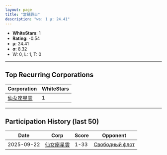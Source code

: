 ```yaml
---
layout: page
title: "當舖爵士"
description: "ws: 1 μ: 24.41"
---
```

- **WhiteStars**: 1
- **Rating**: -0.54
- **μ**: 24.41  
- **σ**: 8.32
- W: 0, L: 1, T: 0

---

## Top Recurring Corporations

| Corporation | WhiteStars |
| --- | --- |
| [仙女座星雲](https://ws.tsl.rocks/corp/e8532ebca58cb402f027fdb3db24507799f38a7123ef124fae8ab7591dac77bd/) | 1 |

---

## Participation History (last 50)

| Date | Corp | Score | Opponent |
| --- | --- | --- | --- |
| 2025-09-22 | [仙女座星雲](https://ws.tsl.rocks/corp/e8532ebca58cb402f027fdb3db24507799f38a7123ef124fae8ab7591dac77bd/) | 1-33 | [Свободный флот](https://ws.tsl.rocks/corp/48fb866b3a51175a06336d9caa1bcace6d2bfb94b0a93974c8be3f54050fc0c6/) |